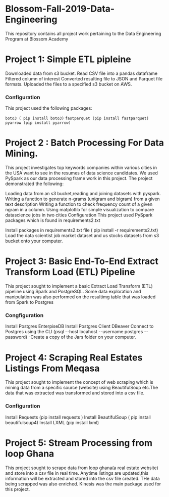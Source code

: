 # Blossom-Fall-2019-Data-Engineering
This repository contains all project work pertaining to the Data Engineering Program at Blossom Academy

# Project 1: Simple ETL pipleine 
Downloaded data from s3 bucket.
Read CSV file into a pandas dataframe
Filtered column of interest
Converted resulting file to JSON and Parquet file formats.
Uploaded the files to a specified s3 bucket on AWS.
### Configuration
This project used the following packages:

``` boto3 ( pip install boto3) ```
``` fastparquet (pip install fastparquet) ```
```pyarrow (pip install pyarrow) ```

# Project 2 : Batch Processing For Data Mining.
This project investigates top keywords companies within various cities in the USA want to see in the resumes of data science candidates. We used PySpark as our data processing frame work in this project. The project demonstrated the following:

Loading data from an s3 bucket,reading and joining datasets with pyspark.
Writing a function to generate n-grams (unigram and bigram) from a given text description
Writing a function to check frequency count of a given ngram in a column.
Using matplotlib for simple visualization to compare datascience jobs in two cities
Configuration
This project used PySpark packages which is found in requirements2.txt

Install packages in requirements2.txt file ( pip install -r requirements2.txt)
Load the data scientist job market dataset and us stocks datasets from s3 bucket onto your computer.

# Project 3: Basic End-To-End Extract Transform Load (ETL) Pipeline
This project sought to implement a basic Extract Load Transform (ETL) pipeline using Spark and PostgreSQL.
Some data exploration and manipulation was also performed on the resultimg table that was loaded from Spark to Postgres

### Congfiguration
Install Postgres EnterpiseDB
Install Postgres Client DBeaver
Connect to Postgres using the CLI (psql --host locahost --username postgres --password) -Create a copy of the Jars folder on your computer.


# Project 4: Scraping Real Estates Listings From Meqasa
This project sought to implement the concept of web scraping which is mining data from a specific source (website) using BeautifulSoup etc.The data that was extracted was transformed and stored into a csv file.

### Configuration
Install Requests (pip install requests )
Install BeautifulSoup ( pip install beautifulsoup4)
Install LXML (pip install lxml)

# Project 5: Stream Processing from loop Ghana
This project sought to scrape data from loop ghana(a real estate website) and store into a csv file in real time. Anytime listings are updated,this information will be extracted and stored into the csv file created. THe data being scrapped was also enriched. Kinesis was the main package used for this project.

